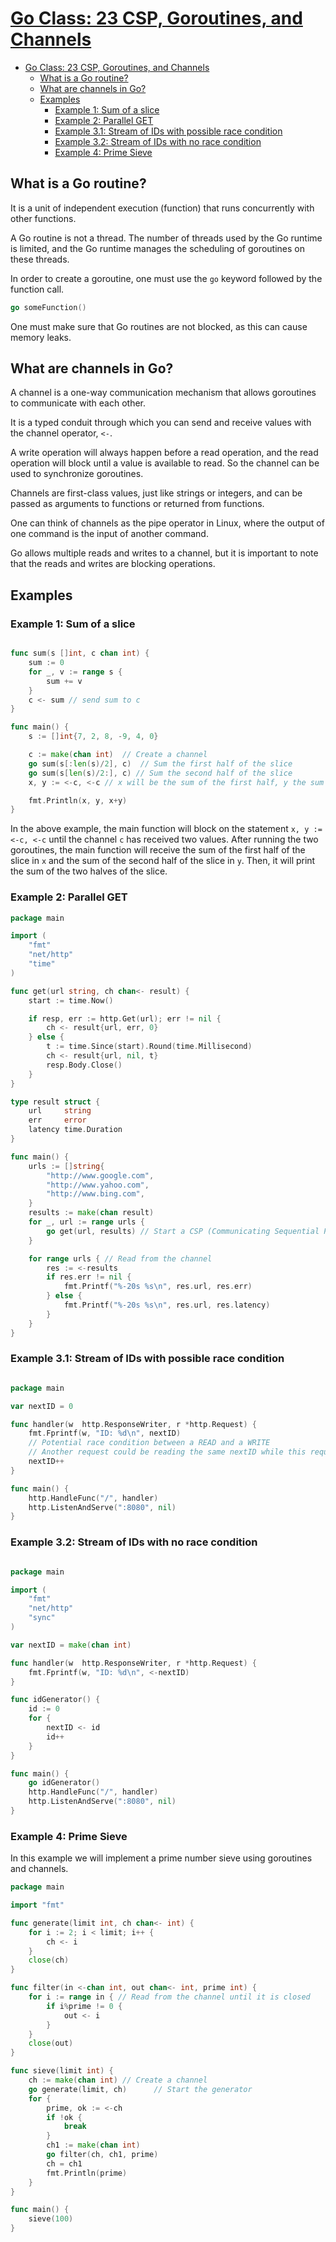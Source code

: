 # [Go Class: 23 CSP, Goroutines, and Channels](https://www.youtube.com/watch?v=zJd7Dvg3XCk&list=PLoILbKo9rG3skRCj37Kn5Zj803hhiuRK6&index=23)

- [Go Class: 23 CSP, Goroutines, and Channels](#go-class-23-csp-goroutines-and-channels)
	- [What is a Go routine?](#what-is-a-go-routine)
	- [What are channels in Go?](#what-are-channels-in-go)
	- [Examples](#examples)
		- [Example 1: Sum of a slice](#example-1-sum-of-a-slice)
		- [Example 2: Parallel GET](#example-2-parallel-get)
		- [Example 3.1: Stream of IDs with possible race condition](#example-31-stream-of-ids-with-possible-race-condition)
		- [Example 3.2: Stream of IDs with no race condition](#example-32-stream-of-ids-with-no-race-condition)
		- [Example 4: Prime Sieve](#example-4-prime-sieve)

## What is a Go routine?

It is a unit of independent execution (function) that runs concurrently with other functions.

A Go routine is not a thread. The number of threads used by the Go runtime is limited, and the Go runtime manages the scheduling of goroutines on these threads.

In order to create a goroutine, one must use the `go` keyword followed by the function call.

```go
go someFunction()
```

One must make sure that Go routines are not blocked, as this can cause memory leaks.

## What are channels in Go?

A channel is a one-way communication mechanism that allows goroutines to communicate with each other.

It is a typed conduit through which you can send and receive values with the channel operator, `<-`.

A write operation will always happen before a read operation, and the read operation will block until a value is available to read. So the channel can be used to synchronize goroutines.

Channels are first-class values, just like strings or integers, and can be passed as arguments to functions or returned from functions.

One can think of channels as the pipe operator in Linux, where the output of one command is the input of another command.

Go allows multiple reads and writes to a channel, but it is important to note that the reads and writes are blocking operations.

## Examples

### Example 1: Sum of a slice

```go

func sum(s []int, c chan int) {
    sum := 0
    for _, v := range s {
        sum += v
    }
    c <- sum // send sum to c
}

func main() {
    s := []int{7, 2, 8, -9, 4, 0}

    c := make(chan int)  // Create a channel
    go sum(s[:len(s)/2], c)  // Sum the first half of the slice
    go sum(s[len(s)/2:], c) // Sum the second half of the slice
    x, y := <-c, <-c // x will be the sum of the first half, y the sum of the second half

    fmt.Println(x, y, x+y)
}
```

In the above example, the main function will block on the statement `x, y := <-c, <-c` until the channel `c` has received two values.
After running the two goroutines, the main function will receive the sum of the first half of the slice in `x` and the sum of the second half of the slice in `y`.
Then, it will print the sum of the two halves of the slice.

### Example 2: Parallel GET

```go
package main

import (
	"fmt"
	"net/http"
	"time"
)

func get(url string, ch chan<- result) {
	start := time.Now()

	if resp, err := http.Get(url); err != nil {
		ch <- result{url, err, 0}
	} else {
		t := time.Since(start).Round(time.Millisecond)
		ch <- result{url, nil, t}
		resp.Body.Close()
	}
}

type result struct {
	url     string
	err     error
	latency time.Duration
}

func main() {
	urls := []string{
		"http://www.google.com",
		"http://www.yahoo.com",
		"http://www.bing.com",
	}
	results := make(chan result)
	for _, url := range urls {
		go get(url, results) // Start a CSP (Communicating Sequential Process)
	}

	for range urls { // Read from the channel
		res := <-results
		if res.err != nil {
			fmt.Printf("%-20s %s\n", res.url, res.err)
		} else {
			fmt.Printf("%-20s %s\n", res.url, res.latency)
		}
	}
}
```

### Example 3.1: Stream of IDs with possible race condition

```go

package main

var nextID = 0

func handler(w  http.ResponseWriter, r *http.Request) {
    fmt.Fprintf(w, "ID: %d\n", nextID)
    // Potential race condition between a READ and a WRITE
    // Another request could be reading the same nextID while this request is writing to it
    nextID++
}

func main() {
    http.HandleFunc("/", handler)
    http.ListenAndServe(":8080", nil)
}
```

### Example 3.2: Stream of IDs with no race condition

```go

package main

import (
    "fmt"
    "net/http"
    "sync"
)

var nextID = make(chan int)

func handler(w  http.ResponseWriter, r *http.Request) {
    fmt.Fprintf(w, "ID: %d\n", <-nextID)
}

func idGenerator() {
    id := 0
    for {
        nextID <- id
        id++
    }
}

func main() {
    go idGenerator()
    http.HandleFunc("/", handler)
    http.ListenAndServe(":8080", nil)
}
```

### Example 4: Prime Sieve

In this example we will implement a prime number sieve using goroutines and channels.

```go
package main

import "fmt"

func generate(limit int, ch chan<- int) {
	for i := 2; i < limit; i++ {
		ch <- i
	}
	close(ch)
}

func filter(in <-chan int, out chan<- int, prime int) {
	for i := range in { // Read from the channel until it is closed
		if i%prime != 0 {
			out <- i
		}
	}
	close(out)
}

func sieve(limit int) {
	ch := make(chan int) // Create a channel
	go generate(limit, ch)      // Start the generator
	for {
		prime, ok := <-ch
		if !ok {
			break
		}
		ch1 := make(chan int)
		go filter(ch, ch1, prime)
		ch = ch1
		fmt.Println(prime)
	}
}

func main() {
	sieve(100)
}
```

